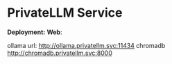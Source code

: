 # PrivateLLM Service 

<!--description-start-->

<!--description-end-->

<!--header-start-->
**Deployment:** 
**Web**: 
<!--header-end-->


ollama url: http://ollama.privatellm.svc:11434
chromadb http://chromadb.privatellm.svc:8000